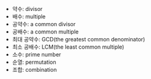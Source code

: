 - 약수: divisor
- 배수: multiple
- 공약수: a common divisor
- 공배수: a common multiple
- 최대 공약수: GCD(the greatest common denominator)
- 최소 공배수: LCM(the least common multiple)
- 소수: prime number
- 순열: permutation
- 조합: combination